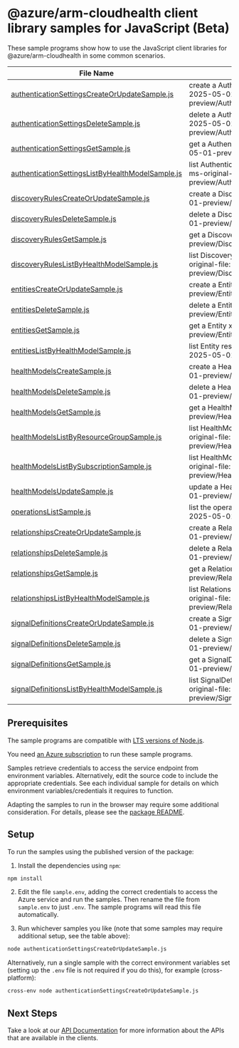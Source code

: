 # @azure/arm-cloudhealth client library samples for JavaScript (Beta)

These sample programs show how to use the JavaScript client libraries for @azure/arm-cloudhealth in some common scenarios.

| **File Name**                                                                                     | **Description**                                                                                                                          |
| ------------------------------------------------------------------------------------------------- | ---------------------------------------------------------------------------------------------------------------------------------------- |
| [authenticationSettingsCreateOrUpdateSample.js][authenticationsettingscreateorupdatesample]       | create a AuthenticationSetting x-ms-original-file: 2025-05-01-preview/AuthenticationSettings_CreateOrUpdate.json                         |
| [authenticationSettingsDeleteSample.js][authenticationsettingsdeletesample]                       | delete a AuthenticationSetting x-ms-original-file: 2025-05-01-preview/AuthenticationSettings_Delete.json                                 |
| [authenticationSettingsGetSample.js][authenticationsettingsgetsample]                             | get a AuthenticationSetting x-ms-original-file: 2025-05-01-preview/AuthenticationSettings_Get.json                                       |
| [authenticationSettingsListByHealthModelSample.js][authenticationsettingslistbyhealthmodelsample] | list AuthenticationSetting resources by HealthModel x-ms-original-file: 2025-05-01-preview/AuthenticationSettings_ListByHealthModel.json |
| [discoveryRulesCreateOrUpdateSample.js][discoveryrulescreateorupdatesample]                       | create a DiscoveryRule x-ms-original-file: 2025-05-01-preview/DiscoveryRules_CreateOrUpdate.json                                         |
| [discoveryRulesDeleteSample.js][discoveryrulesdeletesample]                                       | delete a DiscoveryRule x-ms-original-file: 2025-05-01-preview/DiscoveryRules_Delete.json                                                 |
| [discoveryRulesGetSample.js][discoveryrulesgetsample]                                             | get a DiscoveryRule x-ms-original-file: 2025-05-01-preview/DiscoveryRules_Get.json                                                       |
| [discoveryRulesListByHealthModelSample.js][discoveryruleslistbyhealthmodelsample]                 | list DiscoveryRule resources by HealthModel x-ms-original-file: 2025-05-01-preview/DiscoveryRules_ListByHealthModel.json                 |
| [entitiesCreateOrUpdateSample.js][entitiescreateorupdatesample]                                   | create a Entity x-ms-original-file: 2025-05-01-preview/Entities_CreateOrUpdate.json                                                      |
| [entitiesDeleteSample.js][entitiesdeletesample]                                                   | delete a Entity x-ms-original-file: 2025-05-01-preview/Entities_Delete.json                                                              |
| [entitiesGetSample.js][entitiesgetsample]                                                         | get a Entity x-ms-original-file: 2025-05-01-preview/Entities_Get.json                                                                    |
| [entitiesListByHealthModelSample.js][entitieslistbyhealthmodelsample]                             | list Entity resources by HealthModel x-ms-original-file: 2025-05-01-preview/Entities_ListByHealthModel.json                              |
| [healthModelsCreateSample.js][healthmodelscreatesample]                                           | create a HealthModel x-ms-original-file: 2025-05-01-preview/HealthModels_Create.json                                                     |
| [healthModelsDeleteSample.js][healthmodelsdeletesample]                                           | delete a HealthModel x-ms-original-file: 2025-05-01-preview/HealthModels_Delete.json                                                     |
| [healthModelsGetSample.js][healthmodelsgetsample]                                                 | get a HealthModel x-ms-original-file: 2025-05-01-preview/HealthModels_Get.json                                                           |
| [healthModelsListByResourceGroupSample.js][healthmodelslistbyresourcegroupsample]                 | list HealthModel resources by resource group x-ms-original-file: 2025-05-01-preview/HealthModels_ListByResourceGroup.json                |
| [healthModelsListBySubscriptionSample.js][healthmodelslistbysubscriptionsample]                   | list HealthModel resources by subscription ID x-ms-original-file: 2025-05-01-preview/HealthModels_ListBySubscription.json                |
| [healthModelsUpdateSample.js][healthmodelsupdatesample]                                           | update a HealthModel x-ms-original-file: 2025-05-01-preview/HealthModels_Update.json                                                     |
| [operationsListSample.js][operationslistsample]                                                   | list the operations for the provider x-ms-original-file: 2025-05-01-preview/Operations_List.json                                         |
| [relationshipsCreateOrUpdateSample.js][relationshipscreateorupdatesample]                         | create a Relationship x-ms-original-file: 2025-05-01-preview/Relationships_CreateOrUpdate.json                                           |
| [relationshipsDeleteSample.js][relationshipsdeletesample]                                         | delete a Relationship x-ms-original-file: 2025-05-01-preview/Relationships_Delete.json                                                   |
| [relationshipsGetSample.js][relationshipsgetsample]                                               | get a Relationship x-ms-original-file: 2025-05-01-preview/Relationships_Get.json                                                         |
| [relationshipsListByHealthModelSample.js][relationshipslistbyhealthmodelsample]                   | list Relationship resources by HealthModel x-ms-original-file: 2025-05-01-preview/Relationships_ListByHealthModel.json                   |
| [signalDefinitionsCreateOrUpdateSample.js][signaldefinitionscreateorupdatesample]                 | create a SignalDefinition x-ms-original-file: 2025-05-01-preview/SignalDefinitions_CreateOrUpdate.json                                   |
| [signalDefinitionsDeleteSample.js][signaldefinitionsdeletesample]                                 | delete a SignalDefinition x-ms-original-file: 2025-05-01-preview/SignalDefinitions_Delete.json                                           |
| [signalDefinitionsGetSample.js][signaldefinitionsgetsample]                                       | get a SignalDefinition x-ms-original-file: 2025-05-01-preview/SignalDefinitions_Get.json                                                 |
| [signalDefinitionsListByHealthModelSample.js][signaldefinitionslistbyhealthmodelsample]           | list SignalDefinition resources by HealthModel x-ms-original-file: 2025-05-01-preview/SignalDefinitions_ListByHealthModel.json           |

## Prerequisites

The sample programs are compatible with [LTS versions of Node.js](https://github.com/nodejs/release#release-schedule).

You need [an Azure subscription][freesub] to run these sample programs.

Samples retrieve credentials to access the service endpoint from environment variables. Alternatively, edit the source code to include the appropriate credentials. See each individual sample for details on which environment variables/credentials it requires to function.

Adapting the samples to run in the browser may require some additional consideration. For details, please see the [package README][package].

## Setup

To run the samples using the published version of the package:

1. Install the dependencies using `npm`:

```bash
npm install
```

2. Edit the file `sample.env`, adding the correct credentials to access the Azure service and run the samples. Then rename the file from `sample.env` to just `.env`. The sample programs will read this file automatically.

3. Run whichever samples you like (note that some samples may require additional setup, see the table above):

```bash
node authenticationSettingsCreateOrUpdateSample.js
```

Alternatively, run a single sample with the correct environment variables set (setting up the `.env` file is not required if you do this), for example (cross-platform):

```bash
cross-env node authenticationSettingsCreateOrUpdateSample.js
```

## Next Steps

Take a look at our [API Documentation][apiref] for more information about the APIs that are available in the clients.

[authenticationsettingscreateorupdatesample]: https://github.com/Azure/azure-sdk-for-js/blob/main/sdk/cloudhealth/arm-cloudhealth/samples/v1-beta/javascript/authenticationSettingsCreateOrUpdateSample.js
[authenticationsettingsdeletesample]: https://github.com/Azure/azure-sdk-for-js/blob/main/sdk/cloudhealth/arm-cloudhealth/samples/v1-beta/javascript/authenticationSettingsDeleteSample.js
[authenticationsettingsgetsample]: https://github.com/Azure/azure-sdk-for-js/blob/main/sdk/cloudhealth/arm-cloudhealth/samples/v1-beta/javascript/authenticationSettingsGetSample.js
[authenticationsettingslistbyhealthmodelsample]: https://github.com/Azure/azure-sdk-for-js/blob/main/sdk/cloudhealth/arm-cloudhealth/samples/v1-beta/javascript/authenticationSettingsListByHealthModelSample.js
[discoveryrulescreateorupdatesample]: https://github.com/Azure/azure-sdk-for-js/blob/main/sdk/cloudhealth/arm-cloudhealth/samples/v1-beta/javascript/discoveryRulesCreateOrUpdateSample.js
[discoveryrulesdeletesample]: https://github.com/Azure/azure-sdk-for-js/blob/main/sdk/cloudhealth/arm-cloudhealth/samples/v1-beta/javascript/discoveryRulesDeleteSample.js
[discoveryrulesgetsample]: https://github.com/Azure/azure-sdk-for-js/blob/main/sdk/cloudhealth/arm-cloudhealth/samples/v1-beta/javascript/discoveryRulesGetSample.js
[discoveryruleslistbyhealthmodelsample]: https://github.com/Azure/azure-sdk-for-js/blob/main/sdk/cloudhealth/arm-cloudhealth/samples/v1-beta/javascript/discoveryRulesListByHealthModelSample.js
[entitiescreateorupdatesample]: https://github.com/Azure/azure-sdk-for-js/blob/main/sdk/cloudhealth/arm-cloudhealth/samples/v1-beta/javascript/entitiesCreateOrUpdateSample.js
[entitiesdeletesample]: https://github.com/Azure/azure-sdk-for-js/blob/main/sdk/cloudhealth/arm-cloudhealth/samples/v1-beta/javascript/entitiesDeleteSample.js
[entitiesgetsample]: https://github.com/Azure/azure-sdk-for-js/blob/main/sdk/cloudhealth/arm-cloudhealth/samples/v1-beta/javascript/entitiesGetSample.js
[entitieslistbyhealthmodelsample]: https://github.com/Azure/azure-sdk-for-js/blob/main/sdk/cloudhealth/arm-cloudhealth/samples/v1-beta/javascript/entitiesListByHealthModelSample.js
[healthmodelscreatesample]: https://github.com/Azure/azure-sdk-for-js/blob/main/sdk/cloudhealth/arm-cloudhealth/samples/v1-beta/javascript/healthModelsCreateSample.js
[healthmodelsdeletesample]: https://github.com/Azure/azure-sdk-for-js/blob/main/sdk/cloudhealth/arm-cloudhealth/samples/v1-beta/javascript/healthModelsDeleteSample.js
[healthmodelsgetsample]: https://github.com/Azure/azure-sdk-for-js/blob/main/sdk/cloudhealth/arm-cloudhealth/samples/v1-beta/javascript/healthModelsGetSample.js
[healthmodelslistbyresourcegroupsample]: https://github.com/Azure/azure-sdk-for-js/blob/main/sdk/cloudhealth/arm-cloudhealth/samples/v1-beta/javascript/healthModelsListByResourceGroupSample.js
[healthmodelslistbysubscriptionsample]: https://github.com/Azure/azure-sdk-for-js/blob/main/sdk/cloudhealth/arm-cloudhealth/samples/v1-beta/javascript/healthModelsListBySubscriptionSample.js
[healthmodelsupdatesample]: https://github.com/Azure/azure-sdk-for-js/blob/main/sdk/cloudhealth/arm-cloudhealth/samples/v1-beta/javascript/healthModelsUpdateSample.js
[operationslistsample]: https://github.com/Azure/azure-sdk-for-js/blob/main/sdk/cloudhealth/arm-cloudhealth/samples/v1-beta/javascript/operationsListSample.js
[relationshipscreateorupdatesample]: https://github.com/Azure/azure-sdk-for-js/blob/main/sdk/cloudhealth/arm-cloudhealth/samples/v1-beta/javascript/relationshipsCreateOrUpdateSample.js
[relationshipsdeletesample]: https://github.com/Azure/azure-sdk-for-js/blob/main/sdk/cloudhealth/arm-cloudhealth/samples/v1-beta/javascript/relationshipsDeleteSample.js
[relationshipsgetsample]: https://github.com/Azure/azure-sdk-for-js/blob/main/sdk/cloudhealth/arm-cloudhealth/samples/v1-beta/javascript/relationshipsGetSample.js
[relationshipslistbyhealthmodelsample]: https://github.com/Azure/azure-sdk-for-js/blob/main/sdk/cloudhealth/arm-cloudhealth/samples/v1-beta/javascript/relationshipsListByHealthModelSample.js
[signaldefinitionscreateorupdatesample]: https://github.com/Azure/azure-sdk-for-js/blob/main/sdk/cloudhealth/arm-cloudhealth/samples/v1-beta/javascript/signalDefinitionsCreateOrUpdateSample.js
[signaldefinitionsdeletesample]: https://github.com/Azure/azure-sdk-for-js/blob/main/sdk/cloudhealth/arm-cloudhealth/samples/v1-beta/javascript/signalDefinitionsDeleteSample.js
[signaldefinitionsgetsample]: https://github.com/Azure/azure-sdk-for-js/blob/main/sdk/cloudhealth/arm-cloudhealth/samples/v1-beta/javascript/signalDefinitionsGetSample.js
[signaldefinitionslistbyhealthmodelsample]: https://github.com/Azure/azure-sdk-for-js/blob/main/sdk/cloudhealth/arm-cloudhealth/samples/v1-beta/javascript/signalDefinitionsListByHealthModelSample.js
[apiref]: https://learn.microsoft.com/javascript/api/@azure/arm-cloudhealth?view=azure-node-preview
[freesub]: https://azure.microsoft.com/free/
[package]: https://github.com/Azure/azure-sdk-for-js/tree/main/sdk/cloudhealth/arm-cloudhealth/README.md
